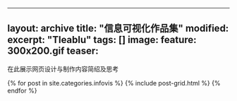 ---
layout: archive
title: "信息可视化作品集"
modified:
excerpt: "Tleablu"
tags: []
image: 
  feature: 300x200.gif
  teaser:
 ---
 在此展示网页设计与制作内容简绍及思考
<div class="tiles">
{% for post in site.categories.infovis %}
  {% include post-grid.html %}
{% endfor %}
</div>